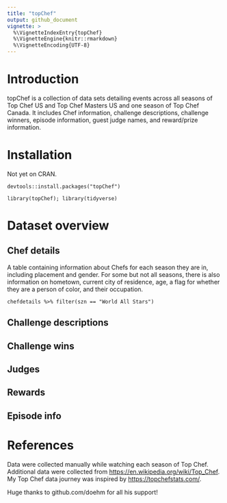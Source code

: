 ```yaml
---
title: "topChef"
output: github_document
vignette: >
  %\VignetteIndexEntry{topChef}
  %\VignetteEngine{knitr::rmarkdown}
  %\VignetteEncoding{UTF-8}
---
```


# Introduction
topChef is a collection of data sets detailing events across all seasons of Top Chef US and Top Chef Masters US and one season of Top Chef Canada. It includes Chef information, challenge descriptions, challenge winners, episode information, guest judge names, and reward/prize information.

# Installation
Not yet on CRAN. 
```{r}
devtools::install.packages("topChef")

library(topChef); library(tidyverse)

```

# Dataset overview
## Chef details
A table containing information about Chefs for each season they are in, including placement and gender. For some but not all seasons, there is also information on hometown, current city of residence, age, a flag for whether they are a person of color, and their occupation.
```{ r echo = TRUE}
chefdetails %>% filter(szn == "World All Stars")
```

## Challenge descriptions

## Challenge wins

## Judges

## Rewards

## Episode info

# References
Data were collected manually while watching each season of Top Chef. Additional data were collected from https://en.wikipedia.org/wiki/Top_Chef. My Top Chef data journey was inspired by https://topchefstats.com/. 

Huge thanks to github.com/doehm for all his support!

